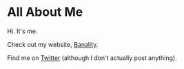 # All About Me

Hi. It's me.

Check out my website, [Banality](https://www.gerardkeane.xyz).

Find me on [Twitter](https://www.twitter.com/geeeokay) (although I don't actually post anything).
